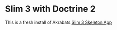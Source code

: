 # Slim 3 with Doctrine 2

This is a fresh install of Akrabats [Slim 3 Skeleton App](https://github.com/akrabat/slim3-skeleton) 



